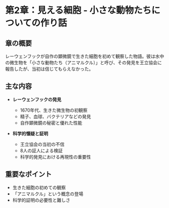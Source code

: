 # 第2章：見える細胞 - 小さな動物たちについての作り話

## 章の概要
レーウェンフックが自作の顕微鏡で生きた細胞を初めて観察した物語。彼は水中の微生物を「小さな動物たち（アニマルクル）」と呼び、その発見を王立協会に報告したが、当初は信じてもらえなかった。

## 主な内容
- **レーウェンフックの発見**
  - 1670年代、生きた微生物の初観察
  - 精子、血球、バクテリアなどの発見
  - 自作顕微鏡の秘密と優れた性能

- **科学的懐疑と証明**
  - 王立協会の当初の不信
  - 8人の証人による検証
  - 科学的発見における再現性の重要性

## 重要なポイント
- 生きた細胞の初めての観察
- 「アニマルクル」という概念の登場
- 科学的証明の必要性と難しさ